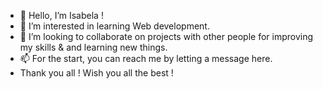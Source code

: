 - 👋 Hello, I’m Isabela !
- 👀 I’m interested in learning Web development.
- 💞️ I’m looking to collaborate on projects with other people for improving my skills & and learning new things.
- 📫 For the start, you can reach me by letting a message here. 
- Thank you all ! Wish you all the best !

<!---
yssabela/yssabela is a ✨ special ✨ repository because its `README.md` (this file) appears on your GitHub profile.
You can click the Preview link to take a look at your changes.


google-site-verification: google000d6b43cca4f7a1.html
--->


